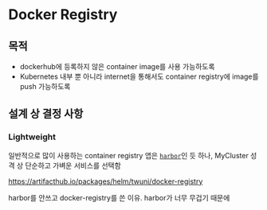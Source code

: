 
# Docker Registry


## 목적

- dockerhub에 등록하지 않은 container image를 사용 가능하도록
- Kubernetes 내부 뿐 아니라 internet을 통해서도 container registry에 image를 push 가능하도록



## 설계 상 결정 사항

### Lightweight
일반적으로 많이 사용하는 container registry 앱은 [`harbor`](https://goharbor.io/)인 듯 하나, MyCluster 성격 상 단순하고 가벼운 서비스를 선택함

https://artifacthub.io/packages/helm/twuni/docker-registry

harbor를 안쓰고 docker-registry를 쓴 이유. harbor가 너무 무겁기 때문에
